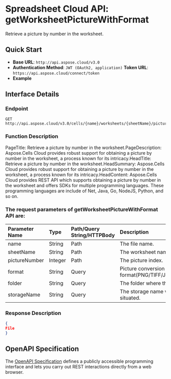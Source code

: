 # **Spreadsheet Cloud API: getWorksheetPictureWithFormat**

Retrieve a picture by number in the worksheet. 


## **Quick Start**

- **Base URL**: `http://api.aspose.cloud/v3.0`
- **Authentication Method**: `JWT (OAuth2, application)`  **Token URL**: `https://api.aspose.cloud/connect/token`
- **Example** 

## **Interface Details**

### **Endpoint** 

```
GET http://api.aspose.cloud/v3.0/cells/{name}/worksheets/{sheetName}/pictures/{pictureNumber}
```
### **Function Description**
PageTitle: Retrieve a picture by number in the worksheet.PageDescription: Aspose.Cells Cloud provides robust support for obtaining a picture by number in the worksheet, a process known for its intricacy.HeadTitle: Retrieve a picture by number in the worksheet.HeadSummary: Aspose.Cells Cloud provides robust support for obtaining a picture by number in the worksheet, a process known for its intricacy.HeadContent: Aspose.Cells Cloud provides REST API which supports obtaining a picture by number in the worksheet and offers SDKs for multiple programming languages. These programming languages are include of Net, Java, Go, NodeJS, Python, and so on.

### The request parameters of **getWorksheetPictureWithFormat** API are: 

| Parameter Name | Type | Path/Query String/HTTPBody | Description | 
| :- | :- | :- |:- | 
|name|String|Path|The file name.|
|sheetName|String|Path|The worksheet name.|
|pictureNumber|Integer|Path|The picture index.|
|format|String|Query|Picture conversion format(PNG/TIFF/JPEG/GIF/EMF/BMP).|
|folder|String|Query|The folder where the file is situated.|
|storageName|String|Query|The storage name where the file is situated.|

### **Response Description**
```json
{
File
}
```


## OpenAPI Specification

The [OpenAPI Specification](https://reference.aspose.cloud/cells/#/PicturesController/GetWorksheetPictureWithFormat) defines a publicly accessible programming interface and lets you carry out REST interactions directly from a web browser.
